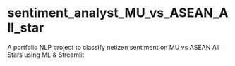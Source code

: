 # sentiment_analyst_MU_vs_ASEAN_All_star
A portfolio NLP project to classify netizen sentiment on MU vs ASEAN All Stars using ML &amp; Streamlit
